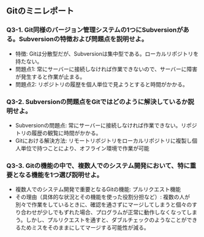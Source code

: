 ## Gitのミニレポート
### Q3-1. Git同様のバージョン管理システムの1つにSubversionがある。Subversionの特徴および問題点を説明せよ。
* 特徴: Gitは分散型だが、Subversionは集中型である。ローカルリポジトリを持たない。
* 問題点1: 常にサーバーに接続しなければ作業できないので、サーバーに障害が発生すると作業が止まる。
* 問題点2: リポジトリの履歴を個人単位で見ようとすると時間がかかる。
### Q3-2. Subversionの問題点をGitではどのように解決しているか説明せよ。
* Subversionの問題点: 常にサーバーに接続しなければ作業できない。リポジトリの履歴の観覧に時間がかかる。
* Gitにおける解決方法: リモートリポジトリをローカルリポジトリに複製し個人単位で持つことにより、オフライン環境で作業が可能
### Q3-3. Gitの機能の中で、複数人でのシステム開発において、特に重要となる機能を1つ選び説明せよ。
* 複数人でのシステム開発で重要となるGitの機能: プルリクエスト機能
* その理由（具体的な状況とその機能を使った役割分担など）: 複数の人が別々で作業をしているときに、確認を通さずにマージしてしまうと個々のすり合わせが少しでもずれた場合、プログラムが正常に動作しなくなってしまう。しかし、プルリクエストを通すと、ダブルチェックのようなことができるためミスをそのままにしてマージする可能性が減る。
